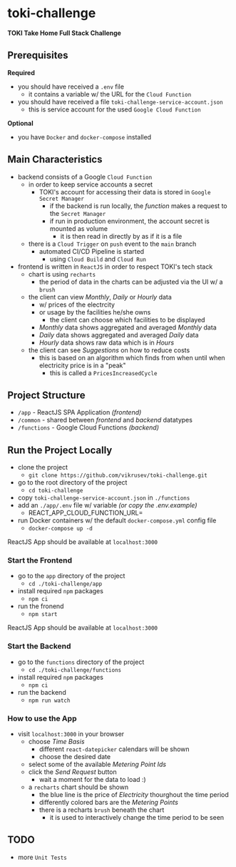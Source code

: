 # toki-challenge

**TOKI Take Home Full Stack Challenge**

## Prerequisites

**Required**

* you should have received a `.env` file
    * it contains a variable w/ the URL for the `Cloud Function`
* you should have received a file `toki-challenge-service-account.json`
    * this is service account for the used `Google Cloud Function`

**Optional**

* you have `Docker` and `docker-compose` installed

## Main Characteristics

* backend consists of a Google `Cloud Function`
    * in order to keep service accounts a secret
        * TOKI's account for accessing their data is stored in `Google Secret Manager`
            * if the backend is run locally, the *function* makes a request to the `Secret Manager`
            * if run in production environment, the account secret is mounted as volume
                * it is then read in directly by as if it is a file
    * there is a `Cloud Trigger` on `push` event to the `main` branch
        * automated CI/CD Pipeline is started
            * using `Cloud Build` and `Cloud Run`
* frontend is written in `ReactJS` in order to respect TOKI's tech stack
    * chart is using `recharts`
        * the period of data in the charts can be adjusted via the UI w/ a `brush`
    * the client can view *Monthly*, *Daily* or *Hourly* data
        * w/ prices of the electrcity
        * or usage by the facilities he/she owns
            * the client can choose which facilities to be displayed
        * *Monthly* data shows aggregated and averaged *Monthly* data
        * *Daily* data shows aggregated and averaged *Daily* data
        * *Hourly* data shows raw data which is in *Hours*
    * the client can see *Suggestions* on how to reduce costs
        * this is based on an algorithm which finds from when until when electricity price is in a "peak"
            * this is called a `PricesIncreasedCycle`

## Project Structure

* `/app` - ReactJS SPA Application *(frontend)*
* `/common` - shared between *frontend* and *backend* datatypes
* `/functions` - Google Cloud Functions *(backend)*

## Run the Project Locally

* clone the project
    * `git clone https://github.com/vikrusev/toki-challenge.git`
* go to the root directory of the project
    * `cd toki-challenge`
* copy `toki-challenge-service-account.json` in `./functions`
* add an `./app/.env` file w/ variable *(or copy the .env.example)*
    * REACT_APP_CLOUD_FUNCTION_URL=<cloud-function-url>
* run Docker containers w/ the default `docker-compose.yml` config file
    * `docker-compose up -d`

ReactJS App should be available at `localhost:3000`

### Start the Frontend

* go to the `app` directory of the project
    * `cd ./toki-challenge/app`
* install required `npm` packages
    * `npm ci`
* run the fronend
    * `npm start`

ReactJS App should be available at `localhost:3000`

### Start the Backend

* go to the `functions` directory of the project
    * `cd ./toki-challenge/functions`
* install required `npm` packages
    * `npm ci`
* run the backend
    * `npm run watch`

### How to use the App

* visit `localhost:3000` in your browser
    * choose *Time Basis*
        * different `react-datepicker` calendars will be shown
        * choose the desired date
    * select some of the available *Metering Point Ids*
    * click the *Send Request* button
        * wait a moment for the data to load :)
    * a `recharts` chart should be shown
        * the blue line is the price of *Electricity* thourghout the time period
        * differently colored bars are the *Metering Points*
        * there is a recharts `brush` beneath the chart
            * it is used to interactively change the time period to be seen

## TODO

* more `Unit Tests`
